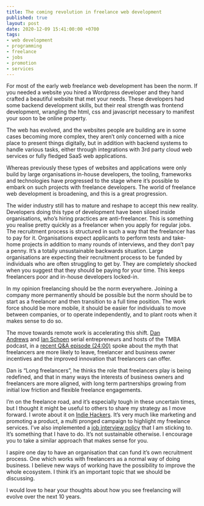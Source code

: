 ```yaml
---
title: The coming revolution in freelance web development
published: true
layout: post
date: 2020-12-09 15:41:00:00 +0700
tags:
- web development
- programming
- freelance
- jobs
- promotion
- services
---
```

For most of the early web freelance web development has been the norm. If you needed a website you hired a Wordpress developer and they hand crafted a beautiful website that met your needs. These developers had some backend development skills, but their real strength was frontend development, wrangling the html, css and javascript necessary to manifest your soon to be online property. 

The web has evolved, and the websites people are building are in some cases becoming more complex, they aren’t only concerned with a nice place to present things digitally, but in addition with backend systems to handle various tasks, either through integrations with 3rd party cloud web services or fully fledged SaaS web applications.

Whereas previously these types of websites and applications were only build by large organisations in-house developers, the tooling, frameworks and technologies have progressed to the stage where it’s possible to embark on such projects with freelance developers. The world of freelance web development is broadening, and this is a great progression.

The wider industry still has to mature and reshape to accept this new reality. Developers doing this type of development have been siloed inside organisations, who’s hiring practices are anti-freelancer. This is something you realise pretty quickly as a freelancer when you apply for regular jobs. The recruitment process is structured in such a way that the freelancer has to pay for it. Organisations expect applicants to perform tests and take-home projects in addition to many rounds of interviews, and they don’t pay a penny. It’s a totally unsustainable backwards situation. Large organisations are expecting their recruitment process to be funded by individuals who are often struggling to get by. They are completely shocked when you suggest that they should be paying for your time. This keeps freelancers poor and in-house developers locked-in.

In my opinion freelancing should be the norm everywhere. Joining a company more permanently should be possible but the norm should be to start as a freelancer and then transition to a full time position. The work force should be more mobile, it should be easier for individuals to move between companies, or to operate independently, and to plant roots when it makes sense to do so.

The move towards remote work is accelerating this shift. [Dan Andrews](https://twitter.com/tropicalmba) and [Ian Schoen](https://twitter.com/anythingian) serial entrepreneurs and hosts of the TMBA podcast, in a [recent Q&A episode (24:00)](https://www.tropicalmba.com/entrepreneurial-persistence/) spoke about the myth that freelancers are more likely to leave, freelancer and business owner incentives and the improved innovation that freelancers can offer.

Dan is “Long freelancers”, he thinks the role that freelancers play is being redefined, and that in many ways the interests of business owners and freelancers are more aligned, with long term partnerships growing from initial low friction and flexible freelance engagements.

I’m on the freelance road, and it’s especially tough in these uncertain times, but I thought it might be useful to others to share my strategy as I move forward. I wrote about it on [Indie Hackers](https://www.indiehackers.com/post/help-looking-for-advice-on-my-strategy-for-finding-new-freelance-clients-0570fcfdca). It’s very much like marketing and promoting a product, a multi pronged campaign to highlight my freelance services. I’ve also implemented a [job interview policy](https://blog.markjgsmith.com/2020/11/20/my-policy-on-job-interviews.html) that I am sticking to. It’s something that I have to do. It’s not sustainable otherwise. I encourage you to take a similar approach that makes sense for you.

I aspire one day to have an organisation that can fund it’s own recruitment process. One which works with freelancers as a normal way of doing business. I believe new ways of working have the possibility to improve the whole ecosystem. I think it’s an important topic that we should be discussing.

I would love to hear your thoughts about how you see freelancing will evolve over the next 10 years.

